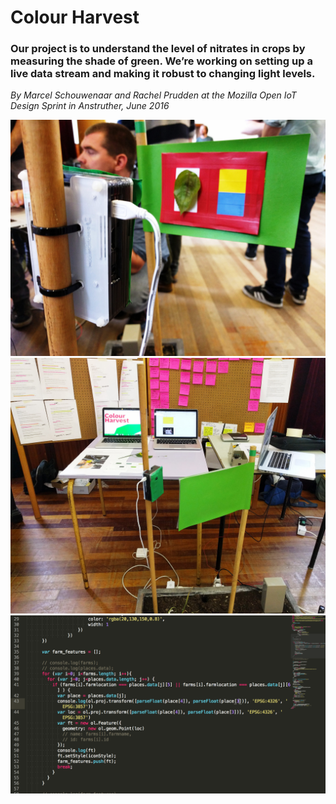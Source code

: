 # Colour Harvest

### Our project is to understand the level of nitrates in crops by measuring the shade of green. We’re working on setting up a live data stream and making it robust to changing light levels.

*By Marcel Schouwenaar and Rachel Prudden at the Mozilla Open IoT Design Sprint in Anstruther, June 2016*

<img src="img/colour_harvest_closeup.jpg">
<img src="img/colour_harvest_system.jpg">
<img src="img/code_screenshot.png">

